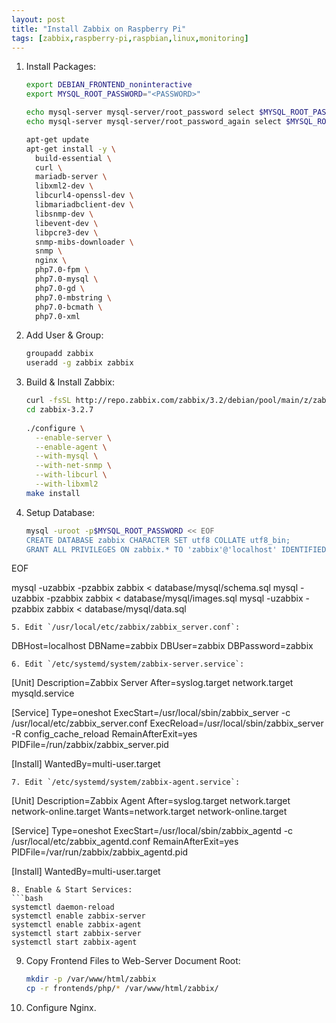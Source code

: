 ```yaml
---
layout: post
title: "Install Zabbix on Raspberry Pi"
tags: [zabbix,raspberry-pi,raspbian,linux,monitoring]
---
```


1. Install Packages:
   ```bash
   export DEBIAN_FRONTEND_noninteractive
   export MYSQL_ROOT_PASSWORD="<PASSWORD>"

   echo mysql-server mysql-server/root_password select $MYSQL_ROOT_PASSWORD | debconf-set-selections
   echo mysql-server mysql-server/root_password_again select $MYSQL_ROOT_PASSWORD | debconf-set-selections

   apt-get update
   apt-get install -y \
     build-essential \
     curl \
     mariadb-server \
     libxml2-dev \
     libcurl4-openssl-dev \
     libmariadbclient-dev \
     libsnmp-dev \
     libevent-dev \
     libpcre3-dev \
     snmp-mibs-downloader \
     snmp \
     nginx \
     php7.0-fpm \
     php7.0-mysql \
     php7.0-gd \
     php7.0-mbstring \
     php7.0-bcmath \
     php7.0-xml
   ```
2. Add User & Group:
   ```bash
   groupadd zabbix
   useradd -g zabbix zabbix
   ```
3. Build & Install Zabbix:
   ```bash
   curl -fsSL http://repo.zabbix.com/zabbix/3.2/debian/pool/main/z/zabbix/zabbix_3.2.7.orig.tar.gz | tar zxvf -
   cd zabbix-3.2.7
 
   ./configure \
     --enable-server \
     --enable-agent \
     --with-mysql \
     --with-net-snmp \
     --with-libcurl \
     --with-libxml2
   make install
   ```
4. Setup Database:
   ```bash
   mysql -uroot -p$MYSQL_ROOT_PASSWORD << EOF
   CREATE DATABASE zabbix CHARACTER SET utf8 COLLATE utf8_bin;
   GRANT ALL PRIVILEGES ON zabbix.* TO 'zabbix'@'localhost' IDENTIFIED BY 'zabbix';
EOF
   
   mysql -uzabbix -pzabbix zabbix < database/mysql/schema.sql
   mysql -uzabbix -pzabbix zabbix < database/mysql/images.sql
   mysql -uzabbix -pzabbix zabbix < database/mysql/data.sql
   ```
5. Edit `/usr/local/etc/zabbix/zabbix_server.conf`:
   ```
   DBHost=localhost
   DBName=zabbix
   DBUser=zabbix
   DBPassword=zabbix
   ```
6. Edit `/etc/systemd/system/zabbix-server.service`:
   ```
   [Unit]
   Description=Zabbix Server
   After=syslog.target network.target mysqld.service

   [Service]
   Type=oneshot
   ExecStart=/usr/local/sbin/zabbix_server -c /usr/local/etc/zabbix_server.conf
   ExecReload=/usr/local/sbin/zabbix_server -R config_cache_reload
   RemainAfterExit=yes
   PIDFile=/run/zabbix/zabbix_server.pid

   [Install]
   WantedBy=multi-user.target
   ```
7. Edit `/etc/systemd/system/zabbix-agent.service`:
   ```
   [Unit]
   Description=Zabbix Agent
   After=syslog.target network.target network-online.target
   Wants=network.target network-online.target

   [Service]
   Type=oneshot
   ExecStart=/usr/local/sbin/zabbix_agentd -c /usr/local/etc/zabbix_agentd.conf
   RemainAfterExit=yes
   PIDFile=/var/run/zabbix/zabbix_agentd.pid

   [Install]
   WantedBy=multi-user.target
   ```
8. Enable & Start Services:
   ```bash
   systemctl daemon-reload
   systemctl enable zabbix-server
   systemctl enable zabbix-agent
   systemctl start zabbix-server
   systemctl start zabbix-agent
   ```
9. Copy Frontend Files to Web-Server Document Root:
   ```bash
   mkdir -p /var/www/html/zabbix
   cp -r frontends/php/* /var/www/html/zabbix/
   ```
10. Configure Nginx.
